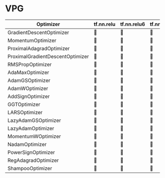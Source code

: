 # VPG
| Optimizer  | tf.nn.relu | tf.nn.relu6 | tf.nn.crelu | tf.nn.elu | tf.nn.selu | tf.nn.softplus | tf.nn.softsign | tf.sigmoid | tf.tanh |
|----|--|--|--|--|--|--|--|--|--|
| GradientDescentOptimizer | :red_circle: | :red_circle: | :red_circle: | :red_circle: | :red_circle: | :red_circle: | :red_circle: | :red_circle: | :red_circle: |
| MomentumOptimizer | :red_circle: | :red_circle: | :red_circle: | :red_circle: | :red_circle: | :red_circle: | :red_circle: | :red_circle: | :red_circle: |
| ProximalAdagradOptimizer | :red_circle: | :red_circle: | :red_circle: | :red_circle: | :red_circle: | :red_circle: | :red_circle: | :red_circle: | :red_circle: |
| ProximalGradientDescentOptimizer | :red_circle: | :red_circle: | :red_circle: | :red_circle: | :red_circle: | :red_circle: | :red_circle: | :red_circle: | :red_circle: |
| RMSPropOptimizer | :red_circle: | :red_circle: | :red_circle: | :red_circle: | :red_circle: | :red_circle: | :red_circle: | :red_circle: | :red_circle: |
| AdaMaxOptimizer | :red_circle: | :red_circle: | :red_circle: | :red_circle: | :red_circle: | :red_circle: | :red_circle: | :red_circle: | :red_circle: |
| AdamGSOptimizer | :red_circle: | :red_circle: | :red_circle: | :red_circle: | :red_circle: | :red_circle: | :red_circle: | :red_circle: | :red_circle: |
| AdamWOptimizer | :red_circle: | :red_circle: | :red_circle: | :red_circle: | :red_circle: | :red_circle: | :red_circle: | :red_circle: | :red_circle: |
| AddSignOptimizer | :red_circle: | :red_circle: | :red_circle: | :red_circle: | :red_circle: | :red_circle: | :red_circle: | :red_circle: | :red_circle: |
| GGTOptimizer | :red_circle: | :red_circle: | :red_circle: | :red_circle: | :red_circle: | :red_circle: | :red_circle: | :red_circle: | :red_circle: |
| LARSOptimizer | :red_circle: | :red_circle: | :red_circle: | :red_circle: | :red_circle: | :red_circle: | :red_circle: | :red_circle: | :red_circle: |
| LazyAdamGSOptimizer | :red_circle: | :red_circle: | :red_circle: | :red_circle: | :red_circle: | :red_circle: | :red_circle: | :red_circle: | :red_circle: |
| LazyAdamOptimizer | :red_circle: | :red_circle: | :red_circle: | :red_circle: | :red_circle: | :red_circle: | :red_circle: | :red_circle: | :red_circle: |
| MomentumWOptimizer | :red_circle: | :red_circle: | :red_circle: | :red_circle: | :red_circle: | :red_circle: | :red_circle: | :red_circle: | :red_circle: |
| NadamOptimizer | :red_circle: | :red_circle: | :red_circle: | :red_circle: | :red_circle: | :red_circle: | :red_circle: | :red_circle: | :red_circle: |
| PowerSignOptimizer | :red_circle: | :red_circle: | :red_circle: | :red_circle: | :red_circle: | :red_circle: | :red_circle: | :red_circle: | :red_circle: |
| RegAdagradOptimizer | :red_circle: | :red_circle: | :red_circle: | :red_circle: | :red_circle: | :red_circle: | :red_circle: | :red_circle: | :red_circle: |
| ShampooOptimizer | :red_circle: | :red_circle: | :red_circle: | :red_circle: | :red_circle: | :red_circle: | :red_circle: | :red_circle: | :red_circle: |
